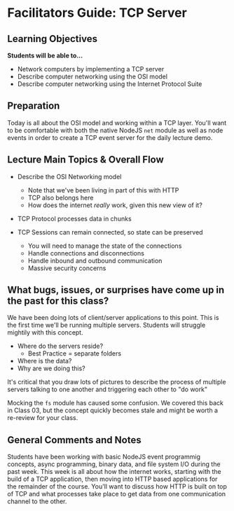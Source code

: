 # Facilitators Guide: TCP Server

## Learning Objectives  
**Students will be able to...**

* Network computers by implementing a TCP server
* Describe computer networking using the OSI model
* Describe computer networking using the Internet Protocol Suite

## Preparation
Today is all about the OSI model and working within a TCP layer.  You'll want to be comfortable with both the native NodeJS `net` module as well as node events in order to create a TCP event server for the daily lecture demo.  
 
## Lecture Main Topics & Overall Flow
  
* Describe the OSI Networking model
  * Note that we've been living in part of this with HTTP
  * TCP also belongs here
  * How does the internet *really* work, given this new view of it?

* TCP Protocol processes data in chunks
* TCP Sessions can remain connected, so state can be preserved
  * You will need to manage the state of the connections
  * Handle connections and disconnections
  * Handle inbound and outbound communication
  * Massive security concerns

## What bugs, issues, or surprises have come up in the past for this class?

We have been doing lots of client/server applications to this point. This is the first time we'll be running multiple servers. Students will struggle mightily with this concept.

* Where do the servers reside?
  * Best Practice = separate folders
* Where is the data?
* Why are we doing this?

It's critical that you draw lots of pictures to describe the process of multiple servers talking to one another and triggering each other to "do work"

Mocking the `fs` module has caused some confusion. We covered this back in Class 03, but the concept quickly becomes stale and might be worth a re-review for your class.

## General Comments and Notes
Students have been working with basic NodeJS event programmig concepts, async programming, binary data, and file system I/O during the past week.  This week is all about how the internet works, starting with the build of a TCP application, then moving into HTTP based applications for the remainder of the course.  You'll want to discuss how HTTP is built on top of TCP and what processes take place to get data from one communication channel to the other.
